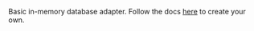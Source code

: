 Basic in-memory database adapter. Follow the docs [here](http://mesh.mojojs.com/docs/database-adapters) to create your own.
